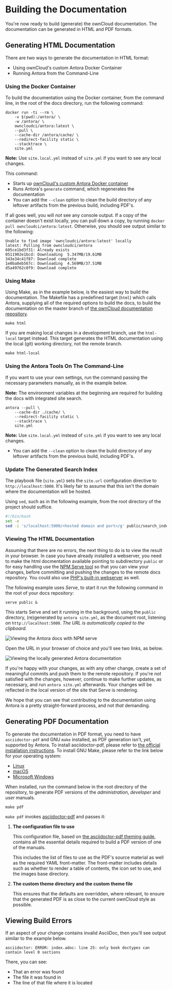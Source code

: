 # Building the Documentation

You're now ready to build (generate) the ownCloud documentation.
The documentation can be generated in HTML and PDF formats.

## Generating HTML Documentation

There are two ways to generate the documentation in HTML format:

- Using ownCloud's custom Antora Docker Container
- Running Antora from the Command-Line

### Using the Docker Container

To build the documentation using the Docker container, from the command line, in the root of the docs directory, run the following command:

```
docker run -ti --rm \
    -v $(pwd):/antora/ \
    -w /antora/ \
    owncloudci/antora:latest \
    --pull \
    --cache-dir /antora/cache/ \
    --redirect-facility static \
    --stacktrace \
    site.yml
```

**Note:** Use `site.local.yml` instead of `site.yml` if you want to see any local changes.

This command:

- Starts up [ownCloud's custom Antora Docker container](https://hub.docker.com/r/owncloudci/antora/)
- Runs Antora's `generate` command, which regenerates the documentation
- You can add the `--clean` option to clean the build directory of any leftover artifacts from the previous build, including PDF's.

If all goes well, you will _not_ see any console output.
If a copy of the container doesn't exist locally, you can pull down a copy, by running `docker pull owncloudci/antora:latest`.
Otherwise, you should see output similar to the following:

```console
Unable to find image 'owncloudci/antora:latest' locally
latest: Pulling from owncloudci/antora
605ce1bd3f31: Already exists
0511902e1bcd: Downloading  5.347MB/19.61MB
343e34c41f87: Download complete
1e0ba8eb567c: Downloading  4.569MB/37.51MB
d5a49762c0f9: Download complete
```

### Using Make

Using Make, as in the example below, is the easiest way to build the documentation.
The Makefile has a predefined target (`html`) which calls Antora, supplying all of the required options to build the docs, to build the documentation on the master branch of [the ownCloud documentation repository](https://github.com/owncloud/docs).

```
make html
```

If you are making local changes in a development branch, use the `html-local` target instead.
This target generates the HTML documentation using the local (git) working directory, not the remote branch.

```console
make html-local
```

### Using the Antora Tools On The Command-Line

If you want to use your own settings, run the command passing the necessary parameters manually, as in the example below.

**Note:** The environment variables at the beginning are required for building the docs with integrated site search.

```
antora --pull \
    --cache-dir ./cache/ \
    --redirect-facility static \
    --stacktrace \
    site.yml
```

**Note:** Use `site.local.yml` instead of `site.yml` if you want to see any local changes.

- You can add the `--clean` option to clean the build directory of any leftover artifacts from the previous build, including PDF's.

### Update The Generated Search Index

The playbook file (`site.yml`) sets the `site.url` configuration directive to `http://localhost:5000`.
It's likely fair to assume that this isn't the domain where the documentation will be hosted.

Using `sed`, such as in the following example, from the root directory of the project should suffice.

```bash
#!/bin/bash
set -e
sed -i 's/localhost:5000/<hosted domain and port>/g' public/search_index.json
```

### Viewing The HTML Documentation

Assuming that there are no errors, the next thing to do is to view the result in your browser.
In case you have already installed a webserver, you need to make the html docmentation
available pointing to subdirectory `public`
or for easy handling use the [NPM Serve tool](https://www.npmjs.com/package/serve) so that you can view your changes,
before committing and pushing the changes to the remote docs repository.
You could also use [PHP's built-in webserver](https://secure.php.net/manual/en/features.commandline.webserver.php) as well.

The following example uses *Serve*, to start it run the following command in the root of your docs repository:

```
serve public &
```

This starts Serve and set it running in the background, using the `public` directory, (re)generated by `antora site.yml`, as the document root, listening on `http://localhost:5000`.
_The URL is automatically copied to the clipboard._

![Viewing the Antora docs with NPM serve](./images/viewing-the-antora-docs-with-npm-serve.png)

Open the URL in your browser of choice and you'll see two links, as below.

![Viewing the locally generated Antora documentation](./images/viewing-the-locally-generated-antora-documentation.png)

If you're happy with your changes, as with any other change, create a set of meaningful commits and push them to the remote repository.
If you're _not_ satisfied with the changes, however, continue to make further updates, as necessary, and run `antora site.yml` afterwards.
Your changes will be reflected in the local version of the site that Serve is rendering.

We hope that you can see that contributing to the documentation using Antora is a pretty straight-forward process, and not _that_ demanding.

## Generating PDF Documentation

To generate the documentation in PDF format, you need to have `asciidoctor-pdf` and GNU `make` installed, as PDF generation isn't, _yet_, supported by Antora.
To install asciidoctor-pdf, please refer to [the official installation instructions](https://asciidoctor.org/docs/asciidoctor-pdf/).
To install GNU Make, please refer to the link below for your operating system:

- [Linux](https://www.cyberciti.biz/faq/howto-installing-gnu-c-compiler-development-environment-on-ubuntu/)
- [macOS](http://brewformulas.org/Make)
- [Microsoft Windows](http://gnuwin32.sourceforge.net/install.html)

When installed, run the command below in the root directory of the repository, to generate PDF versions of the _administration_, _developer_ and _user_ manuals.

```console
make pdf
```

`make pdf` invokes [asciidoctor-pdf](https://github.com/asciidoctor/asciidoctor-pdf) and passes it:

1. **The configuration file to use**

    This configuration file, based on [the asciidoctor-pdf theming guide](https://github.com/asciidoctor/asciidoctor-pdf/blob/master/docs/theming-guide.adoc), contains all the essential details required to build a PDF version of one of the manuals.

    This includes the list of files to use as the PDF's source material as well as the required YAML front-matter. The front-matter includes details such as whether to render a table of contents, the icon set to use, and the images base directory.

2. **The custom theme directory and the custom theme file**

    This ensures that the defaults are overridden, where relevant, to ensure that the generated PDF is as close to the current ownCloud style as possible.

## Viewing Build Errors

If an aspect of your change contains invalid AsciiDoc, then you'll see output similar to the example below.

```console
asciidoctor: ERROR: index.adoc: line 25: only book doctypes can contain level 0 sections
```

There, you can see:

- That an error was found
- The file it was found in
- The line of that file where it is located
